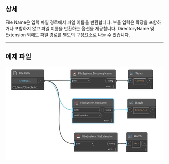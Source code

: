 ## 상세
File Name은 입력 파일 경로에서 파일 이름을 반환합니다. 부울 입력은 확장을 포함하거나 포함하지 않고 파일 이름을 반환하는 옵션을 제공합니다. DirectoryName 및 Extension 외에도 파일 경로를 별도의 구성요소로 나눌 수 있습니다.
___
## 예제 파일

![FileName](./DSCore.IO.FileSystem.FileName_img.jpg)


